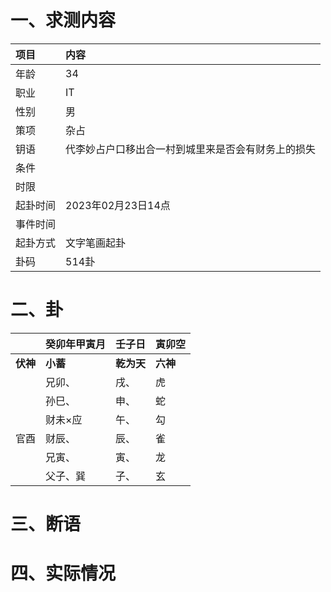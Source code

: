 # 一、求测内容
|项目|内容|
|:-|:-|
|年龄|34|
|职业|IT|
|性别|男|
|策项|杂占|
|钥语|代李妙占户口移出合一村到城里来是否会有财务上的损失|
|条件||
|时限||
|起卦时间|2023年02月23日14点|
|事件时间||
|起卦方式|文字笔画起卦|
|卦码|514卦|

# 二、卦
||癸卯年甲寅月|壬子日|寅卯空|
|:-|:-|:-|:-|
|**伏神**|**小蓄**|**乾为天**|**六神**|
||兄卯、|戌、|虎|
||孙巳、|申、|蛇|
||财未×应|午、|勾|
|官酉|财辰、|辰、|雀|
||兄寅、|寅、|龙|
||父子、巽|子、|玄|


# 三、断语

# 四、实际情况